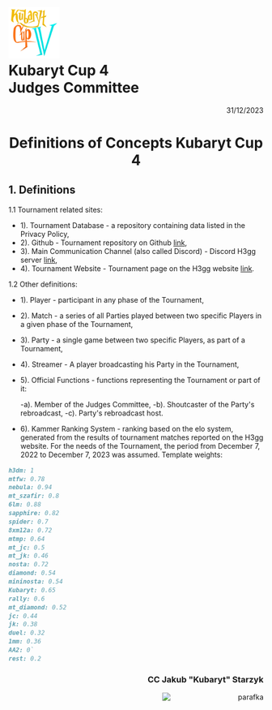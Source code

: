 # <img src="https://github.com/KubarytTournaments/KubarytCup/blob/English/Logo/logo-kc4.png" alt="logokc4" style="width: 20%; height: auto;"> <br>Kubaryt Cup 4 <br>Judges Committee

<p align="right">31/12/2023</p>

<h1 align="center">Definitions of Concepts Kubaryt Cup 4</h1>

## 1. Definitions

1.1 Tournament related sites:

- 1). Tournament Database - a repository containing data listed in the Privacy Policy,
- 2). Github - Tournament repository on Github [link](https://github.com/KubarytTournaments/KubarytCup/tree/English),
- 3). Main Communication Channel (also called Discord) - Discord H3gg server [link](https://discord.com/invite/r6dS4D9edd),
- 4). Tournament Website - Tournament page on the H3gg website [link](https://h3.gg/competitions/v2/81).

1.2 Other definitions:

- 1). Player - participant in any phase of the Tournament,
- 2). Match - a series of all Parties played between two specific Players in a given phase of the Tournament,
- 3). Party - a single game between two specific Players, as part of a Tournament,
- 4). Streamer - A player broadcasting his Party in the Tournament,
- 5). Official Functions - functions representing the Tournament or part of it:

   -a). Member of the Judges Committee,
   -b). Shoutcaster of the Party's rebroadcast,
   -c). Party's rebroadcast host.
- 6). Kammer Ranking System - ranking based on the elo system, generated from the results of tournament matches reported on the H3gg website. For the needs of the Tournament, the period from December 7, 2022 to December 7, 2023 was assumed. Template weights:

```md
h3dm: 1
mtfw: 0.78
nebula: 0.94
mt_szafir: 0.8
6lm: 0.88
sapphire: 0.82
spider: 0.7
8xm12a: 0.72
mtmp: 0.64
mt_jc: 0.5
mt_jk: 0.46
nosta: 0.72
diamond: 0.54
mininosta: 0.54
Kubaryt: 0.65
rally: 0.6
mt_diamond: 0.52
jc: 0.44
jk: 0.38
duel: 0.32
1mm: 0.36
AA2: 0`
rest: 0.2
```

### <p align="right">CC Jakub "Kubaryt" Starzyk</p>
<div align="right"><img src="https://media.discordapp.net/attachments/1022538414328913930/1136284542727110656/image-removebg-preview_3.png" alt="parafka" style="height: auto; width :200px; float:right;"/></div>
